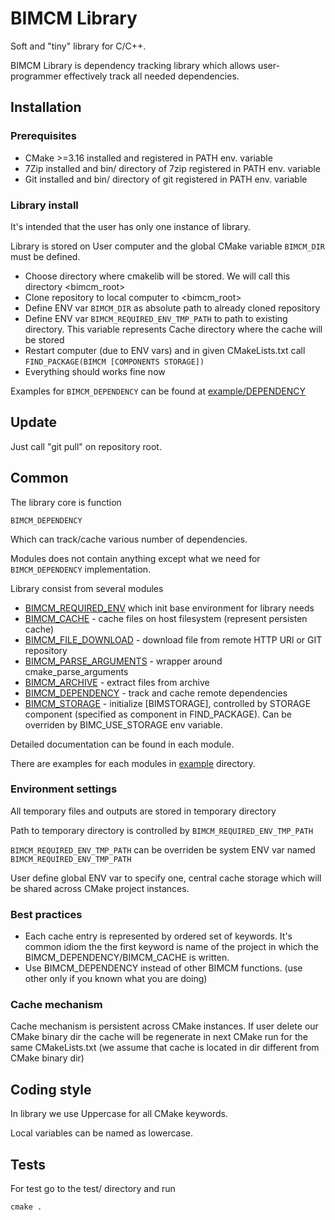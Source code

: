 
# BIMCM Library

Soft and "tiny" library for C/C++.

BIMCM Library is dependency tracking library which allows
user-programmer effectively track all needed dependencies.

## Installation

### Prerequisites

- CMake >=3.16 installed and registered in PATH env. variable
- 7Zip installed and bin/ directory of 7zip registered in PATH env. variable
- Git installed and bin/ directory of git registered in PATH env. variable

### Library install

It's intended that the user has only one instance of library.

Library is stored on User computer and the global CMake variable `BIMCM_DIR`
must be defined.

- Choose directory where cmakelib will be stored. We will call this directory
<bimcm_root>
- Clone repository to local computer to <bimcm_root>
- Define ENV var `BIMCM_DIR` as absolute path to already cloned repository
- Define ENV var `BIMCM_REQUIRED_ENV_TMP_PATH` to path to existing directory. This variable represents
Cache directory where the cache will be stored
- Restart computer (due to ENV vars) and in given CMakeLists.txt
call `FIND_PACKAGE(BIMCM [COMPONENTS STORAGE])`
- Everything should works fine now

Examples for `BIMCM_DEPENDENCY` can be found at [example/DEPENDENCY]


## Update

Just call "git pull" on repository root.

## Common

The library core is function

	BIMCM_DEPENDENCY

Which can track/cache various number of dependencies.

Modules does not contain anything except what we need for `BIMCM_DEPENDENCY` implementation.

Library consist from several modules

- [BIMCM_REQUIRED_ENV] which init base environment for library needs
- [BIMCM_CACHE] - cache files on host filesystem (represent persisten cache)
- [BIMCM_FILE_DOWNLOAD] - download file from remote HTTP URl or GIT repository
- [BIMCM_PARSE_ARGUMENTS] - wrapper around cmake_parse_arguments
- [BIMCM_ARCHIVE] - extract files from archive
- [BIMCM_DEPENDENCY] - track and cache remote dependencies
- [BIMCM_STORAGE] - initialize [BIMSTORAGE], controlled by  STORAGE component (specified as component in FIND_PACKAGE).
Can be overriden by BIMC_USE_STORAGE env variable.

Detailed documentation can be found in each module.

There are examples for each modules in [example] directory.

### Environment settings

All temporary files and outputs are stored in temporary directory

Path to temporary directory is controlled by `BIMCM_REQUIRED_ENV_TMP_PATH`

`BIMCM_REQUIRED_ENV_TMP_PATH` can be overriden be system ENV var named
`BIMCM_REQUIRED_ENV_TMP_PATH`

User define global ENV var to specify one, central cache storage which will be
shared across CMake project instances.

### Best practices

- Each cache entry is represented by ordered set of keywords.
It's common idiom the the first keyword is name of the project in which
the BIMCM_DEPENDENCY/BIMCM_CACHE is written.
- Use BIMCM_DEPENDENCY instead of other BIMCM functions. (use other only if you known what
you are doing)


### Cache mechanism

Cache mechanism is persistent across CMake instances.
If user delete our CMake binary dir the cache will be regenerate
in next CMake run for the same CMakeLists.txt
(we assume that cache is located in dir different from CMake binary dir)

## Coding style

In library we use Uppercase for all CMake keywords.

Local variables can be named as lowercase.

## Tests

For test go to the test/ directory and run

	cmake .



[BIMCM_REQUIRED_ENV]:    ./system_modules/BIMCM_REQUIRED_ENV.cmake
[BIMCM_CACHE]:           ./system_modules/BIMCM_CACHE.cmake
[BIMCM_FILE_DOWNLOAD]:   ./system_modules/BIMCM_FILE_DOWNLOAD.cmake
[BIMCM_PARSE_ARGUMENTS]: ./system_modules/BIMCM_PARSE_ARGUMENTS.cmake
[BIMCM_ARCHIVE]:         ./system_modules/BIMCM_ARCHIVE.cmake
[BIMCM_DEPENDENCY]:      ./system_modules/BIMCM_DEPENDENCY.cmake
[BIMCM_STORAGE]:         ./system_modules/BIMCM_STORAGE.cmake
[example]:               ./example/
[example/DEPENDENCY]:    ./example/DEPENDENCY


